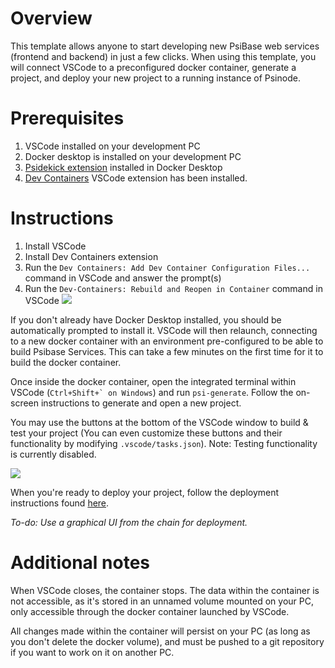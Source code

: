 # Overview

This template allows anyone to start developing new PsiBase web services (frontend and backend) in just a few clicks. When using this template, you will connect VSCode to a preconfigured docker container, generate a project, and deploy your new project to a running instance of Psinode.


# Prerequisites

1. VSCode installed on your development PC
2. Docker desktop is installed on your development PC
3. [Psidekick extension](docker-desktop://extensions/marketplace?extensionId=jamesmart/psidekick&tag=0.1.3) installed in Docker Desktop
4. [Dev Containers](https://marketplace.visualstudio.com/items?itemName=ms-vscode-remote.remote-containers) VSCode extension has been installed.

# Instructions

1. Install VSCode
2. Install Dev Containers extension
3. Run the `Dev Containers: Add Dev Container Configuration Files...` command in VSCode and answer the prompt(s)
4. Run the `Dev-Containers: Rebuild and Reopen in Container` command in VSCode
![](/res/rebuild_reopen.png)

If you don't already have Docker Desktop installed, you should be automatically prompted to install it. VSCode will then relaunch, connecting to a new docker container with an environment pre-configured to be able to build Psibase Services. This can take a few minutes on the first time for it to build the docker container.

Once inside the docker container, open the integrated terminal within VSCode (```Ctrl+Shift+` on Windows```) and run `psi-generate`. Follow the on-screen instructions to generate and open a new project.

You may use the buttons at the bottom of the VSCode window to build & test your project (You can even customize these buttons and their functionality by modifying `.vscode/tasks.json`). Note: Testing functionality is currently disabled.

![](/res/build_test.png)

When you're ready to deploy your project, follow the deployment instructions found [here](https://doc-sys.psibase.io/cpp-service/basic/index.html#deploying-the-service).

*To-do: Use a graphical UI from the chain for deployment.*

# Additional notes

When VSCode closes, the container stops. The data within the container is not accessible, as it's stored in an unnamed volume mounted on your PC, only accessible through the docker container launched by VSCode.

All changes made within the container will persist on your PC (as long as you don't delete the docker volume), and must be pushed to a git repository if you want to work on it on another PC.
